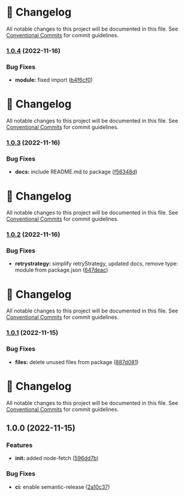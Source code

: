 <!-- markdownlint-disable --><!-- textlint-disable -->

# 📓 Changelog

All notable changes to this project will be documented in this file. See
[Conventional Commits](https://conventionalcommits.org) for commit guidelines.

### [1.0.4](https://github.com/DmytroMysak/node-fetch/compare/v1.0.3...v1.0.4) (2022-11-16)

### Bug Fixes

- **module:** fixed import ([b4f6cf0](https://github.com/DmytroMysak/node-fetch/commit/b4f6cf06d5207caba36f446563c095be002ad228))

<!-- markdownlint-disable --><!-- textlint-disable -->

# 📓 Changelog

All notable changes to this project will be documented in this file. See
[Conventional Commits](https://conventionalcommits.org) for commit guidelines.

### [1.0.3](https://github.com/DmytroMysak/node-fetch/compare/v1.0.2...v1.0.3) (2022-11-16)

### Bug Fixes

- **docs:** include README.md to package ([f56348d](https://github.com/DmytroMysak/node-fetch/commit/f56348d362c0acefd7021ae626ed930190225ec2))

<!-- markdownlint-disable --><!-- textlint-disable -->

# 📓 Changelog

All notable changes to this project will be documented in this file. See
[Conventional Commits](https://conventionalcommits.org) for commit guidelines.

### [1.0.2](https://github.com/DmytroMysak/node-fetch/compare/v1.0.1...v1.0.2) (2022-11-16)

### Bug Fixes

- **retrystrategy:** simplify retryStrategy, updated docs, remove type: module from package.json ([647deac](https://github.com/DmytroMysak/node-fetch/commit/647deace8e706f040e5045b494e03781f0615ae7))

<!-- markdownlint-disable --><!-- textlint-disable -->

# 📓 Changelog

All notable changes to this project will be documented in this file. See
[Conventional Commits](https://conventionalcommits.org) for commit guidelines.

### [1.0.1](https://github.com/DmytroMysak/node-fetch/compare/v1.0.0...v1.0.1) (2022-11-15)

### Bug Fixes

- **files:** delete unused files from package ([887d081](https://github.com/DmytroMysak/node-fetch/commit/887d0815496a9fade7282730678eeea620cc3fcb))

<!-- markdownlint-disable --><!-- textlint-disable -->

# 📓 Changelog

All notable changes to this project will be documented in this file. See
[Conventional Commits](https://conventionalcommits.org) for commit guidelines.

## 1.0.0 (2022-11-15)

### Features

- **init:** added node-fetch ([596dd7b](https://github.com/DmytroMysak/node-fetch/commit/596dd7b67460967ddf212883c74aec2addee0ae7))

### Bug Fixes

- **ci:** enable semantic-release ([2a10c37](https://github.com/DmytroMysak/node-fetch/commit/2a10c37cf2827d87d934b0b19f64ea5bc9907e87))
